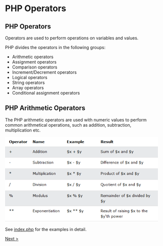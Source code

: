 # PHP Operators

## PHP Operators

Operators are used to perform operations on variables and values.

PHP divides the operators in the following groups:

- Arithmetic operators
- Assignment operators
- Comparison operators
- Increment/Decrement operators
- Logical operators
- String operators
- Array operators
- Conditional assignment operators

## PHP Arithmetic Operators

The PHP arithmetic operators are used with numeric values to perform common arithmetical operations, such as addition, subtraction, multiplication etc.

![alt text](../Assets/11.%20Operators/Operators.PNG)


See [index.php](index.php) for the examples in detail.

[Next >](../12.%20If-Else-ElseIf/README.md)

